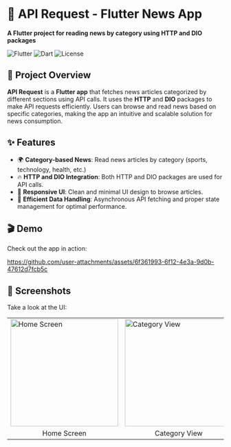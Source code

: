 <h1>📰 API Request - Flutter News App</h1>
<p><strong>A Flutter project for reading news by category using HTTP and DIO packages</strong></p>

<img src="https://img.shields.io/badge/Flutter-v2.0%2B-blue?style=flat&logo=flutter" alt="Flutter">
<img src="https://img.shields.io/badge/Dart-v2.0-blue?style=flat&logo=dart" alt="Dart">
<img src="https://img.shields.io/badge/License-MIT-green" alt="License">

<h2>🚀 Project Overview</h2>
<p>
    <strong>API Request</strong> is a <strong>Flutter app</strong> that fetches news articles categorized by different sections using API calls.
    It uses the <strong>HTTP</strong> and <strong>DIO</strong> packages to make API requests efficiently. 
    Users can browse and read news based on specific categories, making the app an intuitive and scalable solution for news consumption.
</p>

<h2>✨ Features</h2>
<ul>
    <li>🌍 <strong>Category-based News</strong>: Read news articles by category (sports, technology, health, etc.)</li>
    <li>🔥 <strong>HTTP and DIO Integration</strong>: Both HTTP and DIO packages are used for API calls.</li>
    <li>📱 <strong>Responsive UI</strong>: Clean and minimal UI design to browse articles.</li>
    <li>🔄 <strong>Efficient Data Handling</strong>: Asynchronous API fetching and proper state management for optimal performance.</li>
</ul>

<h2>🎬 Demo</h2>
<p>Check out the app in action:</p>

https://github.com/user-attachments/assets/6f361993-6f12-4e3a-9d0b-47612d7fcb5c


<h2>📱 Screenshots</h2>
<p>Take a look at the UI:</p>

<table>
  <tr>
    <td><img src="https://github.com/user-attachments/assets/6f361993-6f12-4e3a-9d0b-47612d7fcb5c" alt="Home Screen" width="250"></td>
    <td><img src="https://github.com/user-attachments/assets/6f361993-6f12-4e3a-9d0b-47612d7fcb5c" alt="Category View" width="250"></td>
    <td><img src="https://github.com/user-attachments/assets/6f361993-6f12-4e3a-9d0b-47612d7fcb5c" alt="News Detail" width="250"></td>
  </tr>
  <tr>
    <td align="center">Home Screen</td>
    <td align="center">Category View</td>
    <td align="center">News Detail</td>
  </tr>
</table>




